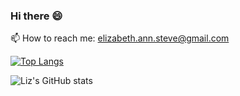 ### Hi there 😄
📫 How to reach me: elizabeth.ann.steve@gmail.com


[![Top Langs](https://github-readme-stats.vercel.app/api/top-langs/?username=lizstevens&layout=compact&theme=dark)](https://github.com/lizstevens/github-readme-stats)

![Liz's GitHub stats](https://github-readme-stats.vercel.app/api?username=lizstevens&show_icons=true&theme=dark)


<!--
**lizstevens/lizstevens** is a ✨ _special_ ✨ repository because its `README.md` (this file) appears on your GitHub profile.

Here are some ideas to get you started:

- 🔭 I’m currently working on ...
- 🌱 I’m currently learning ...
- 👯 I’m looking to collaborate on ...
- 🤔 I’m looking for help with ...
- 💬 Ask me about ...
- 📫 How to reach me: ...
- 😄 Pronouns: ...
- ⚡ Fun fact: ...
-->
